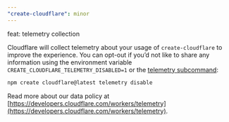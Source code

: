 ```yaml
---
"create-cloudflare": minor
---
```


feat: telemetry collection

Cloudflare will collect telemetry about your usage of `create-cloudflare` to improve the experience. You can opt-out if you’d not like to share any information using the environment variable `CREATE_CLOUDFLARE_TELEMETRY_DISABLED=1` or the [telemetry subcommand](https://developers.cloudflare.com/pages/get-started/c3/#telemetry):

```sh
npm create cloudflare@latest telemetry disable
```

Read more about our data policy at [https://developers.cloudflare.com/workers/telemetry](https://developers.cloudflare.com/workers/telemetry).
